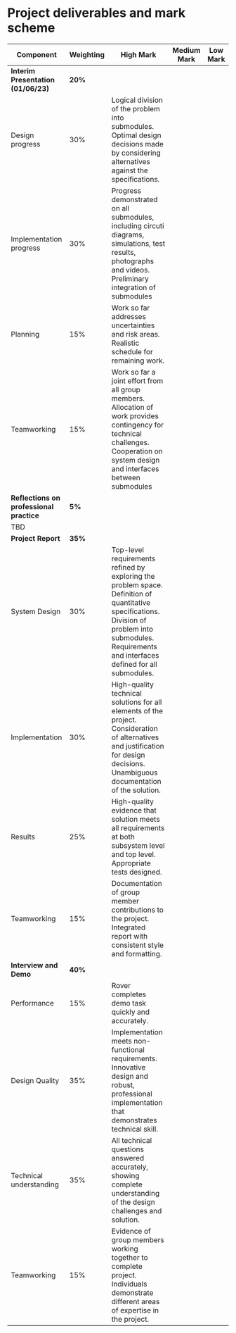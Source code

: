 # Project deliverables and mark scheme

| Component 							| Weighting | High Mark | Medium Mark | Low Mark |
| --------- |  --------- | --------- | ----------- | -------- |
| **Interim Presentation (01/06/23)** | **20%** |
| Design progress 				| 30% | Logical division of the problem into submodules. Optimal design decisions made by considering alternatives against the specifications. |
| Implementation progress | 30% | Progress demonstrated on all submodules, including circuti diagrams, simulations, test results, photographs and videos. Preliminary integration of submodules |
| Planning 								| 15% | Work so far addresses uncertainties and risk areas. Realistic schedule for remaining work. 
| Teamworking 						| 15% | Work so far a joint effort from all group members. Allocation of work provides contingency for technical challenges. Cooperation on system design and interfaces between submodules |
| **Reflections on professional practice** | **5%** |
| TBD |
| **Project Report** | **35%** |
| System Design | 30% | Top-level requirements refined by exploring the problem space. Definition of quantitative specifications. Division of problem into submodules. Requirements and interfaces defined for all submodules. |
| Implementation | 30% | High-quality technical solutions for all elements of the project. Consideration of alternatives and justification for design decisions. Unambiguous documentation of the solution. |
| Results | 25% | High-quality evidence that solution meets all requirements at both subsystem level and top level. Appropriate tests designed. |
| Teamworking | 15% | Documentation of group member contributions to the project. Integrated report with consistent style and formatting. |
| **Interview and Demo** | **40%** |
| Performance | 15% | Rover completes demo task quickly and accurately. |
| Design Quality | 35% | Implementation meets non-functional requirements. Innovative design and robust, professional implementation that demonstrates technical skill. |
| Technical understanding | 35% | All technical questions answered accurately, showing complete understanding of the design challenges and solution. |
| Teamworking | 15% | Evidence of group members working together to complete project. Individuals demonstrate different areas of expertise in the project. |
